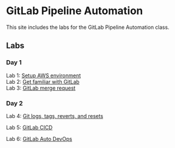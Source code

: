 # GitLab Pipeline Automation

This site includes the labs for the GitLab Pipeline Automation class.

## Labs
### Day 1
Lab 1: [Setup AWS environment](labs/aws_setup)  
Lab 2: [Get familiar with GitLab](labs/gl_tasks)    
Lab 3: [GitLab merge request](labs/gl_merge)     



### Day 2

Lab 4: [Git logs, tags, reverts, and resets](labs/git_history)     

Lab 5: [GitLab CICD](labs/gl_devops) 

Lab 6: [GitLab Auto DevOps](labs/gl_autodevops)     
